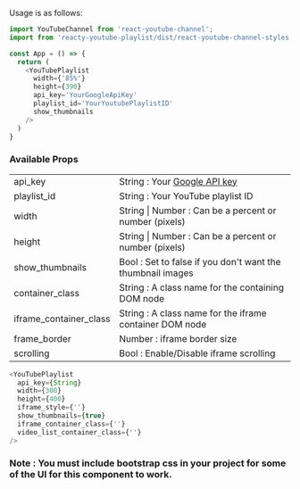 Usage is as follows:

```javascript
import YouTubeChannel from 'react-youtube-channel';
import from 'reacty-youtube-playlist/dist/react-youtube-channel-styles'

const App = () => {
  return (
    <YouTubePlaylist
      width={'85%'}
      height={390}
      api_key='YourGoogleApiKey'
      playlist_id='YourYoutubePlaylistID'
      show_thumbnails
    />
  )
}

```

### Available Props

|           |                                   |
|-----------|-----------------------------------|
|api_key    | String : Your [Google API key](https://developers.google.com/maps/documentation/javascript/get-api-key)|
|playlist_id| String : Your YouTube playlist ID |
|width | String \| Number : Can be a percent or number (pixels) |
|height |  String \| Number : Can be a percent or number (pixels) |
|show_thumbnails | Bool : Set to false if you don't want the thumbnail images |
|container_class | String : A class name for the containing DOM node|
|iframe_container_class| String : A class name for the iframe container DOM node
|frame_border| Number : iframe border size|
|scrolling | Bool : Enable/Disable iframe scrolling|



```javascript
<YouTubePlaylist
  api_key={String}
  width={300}
  height={400}
  iframe_style={''}
  show_thumbnails={true}
  iframe_container_class={''}
  video_list_container_class={''}
/>
```

### Note : You must include bootstrap css in your project for some of the UI for this component to work.

